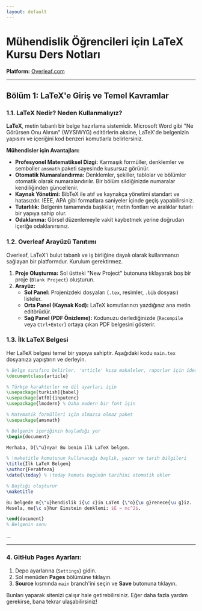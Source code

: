 ```yaml
---
layout: default
---
```


# Mühendislik Öğrencileri için LaTeX Kursu Ders Notları

**Platform:** [Overleaf.com](https://www.overleaf.com)

---

## Bölüm 1: LaTeX'e Giriş ve Temel Kavramlar

### 1.1. LaTeX Nedir? Neden Kullanmalıyız?

**LaTeX**, metin tabanlı bir belge hazırlama sistemidir. Microsoft Word gibi "Ne Görürsen Onu Alırsın" (WYSIWYG) editörlerin aksine, LaTeX'de belgenizin yapısını ve içeriğini kod benzeri komutlarla belirlersiniz.

**Mühendisler için Avantajları:**
*   **Profesyonel Matematiksel Dizgi:** Karmaşık formüller, denklemler ve semboller `amsmath` paketi sayesinde kusursuz görünür.
*   **Otomatik Numaralandırma:** Denklemler, şekiller, tablolar ve bölümler otomatik olarak numaralandırılır. Bir bölüm sildiğinizde numaralar kendiliğinden güncellenir.
*   **Kaynak Yönetimi:** BibTeX ile atıf ve kaynakça yönetimi standart ve hatasızdır. IEEE, APA gibi formatlara saniyeler içinde geçiş yapabilirsiniz.
*   **Tutarlılık:** Belgenin tamamında başlıklar, metin fontları ve aralıklar tutarlı bir yapıya sahip olur.
*   **Odaklanma:** Görsel düzenlemeyle vakit kaybetmek yerine doğrudan içeriğe odaklanırsınız.

### 1.2. Overleaf Arayüzü Tanıtımı

Overleaf, LaTeX'i bulut tabanlı ve iş birliğine dayalı olarak kullanmanızı sağlayan bir platformdur. Kurulum gerektirmez.

1.  **Proje Oluşturma:** Sol üstteki "New Project" butonuna tıklayarak boş bir proje (`Blank Project`) oluşturun.
2.  **Arayüz:**
    *   **Sol Panel:** Projenizdeki dosyaları (`.tex`, resimler, `.bib` dosyası) listeler.
    *   **Orta Panel (Kaynak Kod):** LaTeX komutlarınızı yazdığınız ana metin editörüdür.
    *   **Sağ Panel (PDF Önizleme):** Kodunuzu derlediğinizde (`Recompile` veya `Ctrl+Enter`) ortaya çıkan PDF belgesini gösterir.

### 1.3. İlk LaTeX Belgesi

Her LaTeX belgesi temel bir yapıya sahiptir. Aşağıdaki kodu `main.tex` dosyanıza yapıştırın ve derleyin.

```latex
% Belge sınıfını belirler. 'article' kısa makaleler, raporlar için idealdir.
\documentclass{article}

% Türkçe karakterler ve dil ayarları için
\usepackage[turkish]{babel}
\usepackage[utf8]{inputenc}
\usepackage{lmodern} % Daha modern bir font için

% Matematik formülleri için olmazsa olmaz paket
\usepackage{amsmath}

% Belgenin içeriğinin başladığı yer
\begin{document}

Merhaba, D{\"u}nya! Bu benim ilk LaTeX belgem.

% \maketitle komutunun kullanacağı başlık, yazar ve tarih bilgileri
\title{İlk LaTeX Belgem}
\author{Ferahfeza}
\date{\today} % \today komutu bugünün tarihini otomatik ekler

% Başlığı oluşturur
\maketitle

Bu belgede m{\"u}hendislik i{\c c}in LaTeX {\"o}{\u g}renece{\u g}iz.
Mesela, me{\c s}hur Einstein denklemi: $E = mc^2$.

\end{document}
% Belgenin sonu
```
...

---

### 4. GitHub Pages Ayarları:
1. Depo ayarlarına (`Settings`) gidin.
2. Sol menüden **Pages** bölümüne tıklayın.
3. **Source** kısmında `main` branch'ini seçin ve **Save** butonuna tıklayın.

Bunları yaparak sitenizi çalışır hale getirebilirsiniz. Eğer daha fazla yardım gerekirse, bana tekrar ulaşabilirsiniz!
